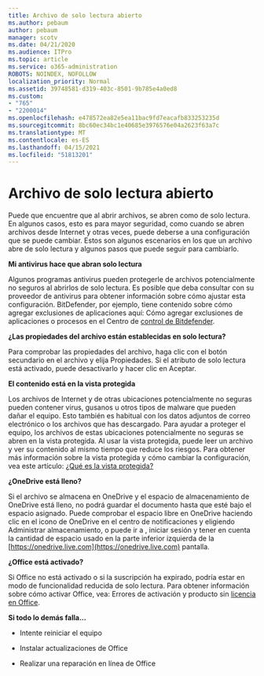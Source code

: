```yaml
---
title: Archivo de solo lectura abierto
ms.author: pebaum
author: pebaum
manager: scotv
ms.date: 04/21/2020
ms.audience: ITPro
ms.topic: article
ms.service: o365-administration
ROBOTS: NOINDEX, NOFOLLOW
localization_priority: Normal
ms.assetid: 39748581-d319-403c-8501-9b785e4a0ed8
ms.custom:
- "765"
- "2200014"
ms.openlocfilehash: e478572ea82e5ea11bac9fd7eacafb833253235d
ms.sourcegitcommit: 8bc60ec34bc1e40685e3976576e04a2623f63a7c
ms.translationtype: MT
ms.contentlocale: es-ES
ms.lasthandoff: 04/15/2021
ms.locfileid: "51813201"
---
```

# <a name="file-open-read-only"></a>Archivo de solo lectura abierto

Puede que encuentre que al abrir archivos, se abren como de solo lectura. En algunos casos, esto es para mayor seguridad, como cuando se abren archivos desde Internet y otras veces, puede deberse a una configuración que se puede cambiar. Estos son algunos escenarios en los que un archivo abre de solo lectura y algunos pasos que puede seguir para cambiarlo.
  
 **Mi antivirus hace que abran solo lectura**
  
Algunos programas antivirus pueden protegerle de archivos potencialmente no seguros al abrirlos de solo lectura. Es posible que deba consultar con su proveedor de antivirus para obtener información sobre cómo ajustar esta configuración. BitDefender, por ejemplo, tiene contenido sobre cómo agregar exclusiones de aplicaciones aquí: Cómo agregar exclusiones de aplicaciones o procesos en el Centro de [control de Bitdefender](https://aka.ms/AA6098i).
  
 **¿Las propiedades del archivo están establecidas en solo lectura?**
  
Para comprobar las propiedades del archivo, haga clic con el botón secundario en el archivo y elija Propiedades. Si el atributo de solo lectura está activado, puede desactivarlo y hacer clic en Aceptar.
  
 **El contenido está en la vista protegida**
  
Los archivos de Internet y de otras ubicaciones potencialmente no seguras pueden contener virus, gusanos u otros tipos de malware que pueden dañar el equipo. Esto también es habitual con los datos adjuntos de correo electrónico o los archivos que has descargado. Para ayudar a proteger el equipo, los archivos de estas ubicaciones potencialmente no seguras se abren en la vista protegida. Al usar la vista protegida, puede leer un archivo y ver su contenido al mismo tiempo que reduce los riesgos. Para obtener más información sobre la vista protegida y cómo cambiar la configuración, vea este artículo: [¿Qué es la vista protegida?](https://support.office.com/article/d6f09ac7-e6b9-4495-8e43-2bbcdbcb6653)
  
 **¿OneDrive está lleno?**
  
Si el archivo se almacena en OneDrive y el espacio de almacenamiento de OneDrive está lleno, no podrá guardar el documento hasta que esté bajo el espacio asignado. Puede comprobar el espacio libre en OneDrive haciendo clic en el icono de OneDrive en el centro de notificaciones y eligiendo Administrar almacenamiento, o puede ir a , iniciar sesión y tener en cuenta la cantidad de espacio usado en la parte inferior izquierda de la [https://onedrive.live.com](https://onedrive.live.com) pantalla.
  
 **¿Office está activado?**
  
Si Office no está activado o si la suscripción ha expirado, podría estar en modo de funcionalidad reducida de solo lectura. Para obtener información sobre cómo activar Office, vea: Errores de activación y producto sin [licencia en Office](https://support.office.com/article/0d23d3c0-c19c-4b2f-9845-5344fedc4380).
  
 **Si todo lo demás falla...**
  
- Intente reiniciar el equipo
    
- Instalar actualizaciones de Office
    
- Realizar una reparación en línea de Office
    

